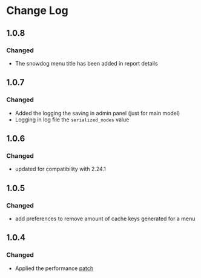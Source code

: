 # Change Log

## 1.0.8
### Changed
- The snowdog menu title has been added in report details 

## 1.0.7
### Changed
- Added the logging the saving in admin panel (just for main model)
- Logging in log file the `serialized_nodes` value

## 1.0.6
### Changed
- updated for compatibility with 2.24.1

## 1.0.5
### Changed
- add preferences to remove amount of cache keys generated for a menu 

## 1.0.4
### Changed
- Applied the performance [patch](https://github.com/genecommerce/base-partydelights/commit/322692105b5c2d440863174ec83690fbed991396) 